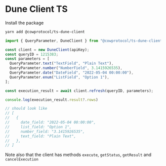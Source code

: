 # Dune Client TS

Install the package

```sh
yarn add @cowprotocol/ts-dune-client
```

```ts
import { QueryParameter, DuneClient } from "@cowprotocol/ts-dune-client";

const client = new DuneClient(apiKey);
const queryID = 1215383;
const parameters = [
  QueryParameter.text("TextField", "Plain Text"),
  QueryParameter.number("NumberField", 3.1415926535),
  QueryParameter.date("DateField", "2022-05-04 00:00:00"),
  QueryParameter.enum("ListField", "Option 1"),
];

const execution_result = await client.refresh(queryID, parameters);

console.log(execution_result.result?.rows)

// should look like
// [
//   {
//     date_field: "2022-05-04 00:00:00",
//     list_field: "Option 1",
//     number_field: "3.1415926535",
//     text_field: "Plain Text",
//   },
// ]
```

Note also that the client has methods `execute`, `getStatus`, `getResult` and `cancelExecution` 
